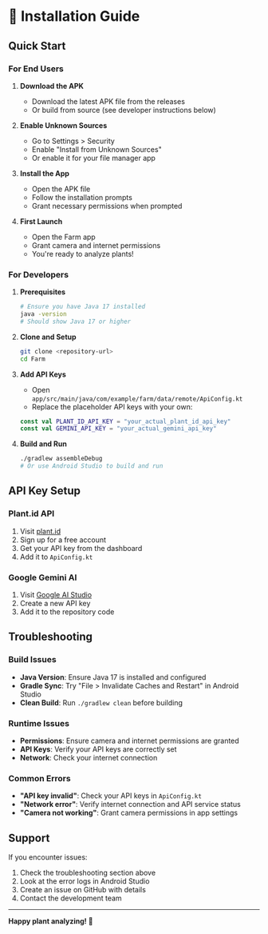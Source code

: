 # 📱 Installation Guide

## Quick Start

### For End Users

1. **Download the APK**
   - Download the latest APK file from the releases
   - Or build from source (see developer instructions below)

2. **Enable Unknown Sources**
   - Go to Settings > Security
   - Enable "Install from Unknown Sources"
   - Or enable it for your file manager app

3. **Install the App**
   - Open the APK file
   - Follow the installation prompts
   - Grant necessary permissions when prompted

4. **First Launch**
   - Open the Farm app
   - Grant camera and internet permissions
   - You're ready to analyze plants!

### For Developers

1. **Prerequisites**
   ```bash
   # Ensure you have Java 17 installed
   java -version
   # Should show Java 17 or higher
   ```

2. **Clone and Setup**
   ```bash
   git clone <repository-url>
   cd Farm
   ```

3. **Add API Keys**
   - Open `app/src/main/java/com/example/farm/data/remote/ApiConfig.kt`
   - Replace the placeholder API keys with your own:
   ```kotlin
   const val PLANT_ID_API_KEY = "your_actual_plant_id_api_key"
   const val GEMINI_API_KEY = "your_actual_gemini_api_key"
   ```

4. **Build and Run**
   ```bash
   ./gradlew assembleDebug
   # Or use Android Studio to build and run
   ```

## API Key Setup

### Plant.id API
1. Visit [plant.id](https://plant.id/)
2. Sign up for a free account
3. Get your API key from the dashboard
4. Add it to `ApiConfig.kt`

### Google Gemini AI
1. Visit [Google AI Studio](https://makersuite.google.com/app/apikey)
2. Create a new API key
3. Add it to the repository code

## Troubleshooting

### Build Issues
- **Java Version**: Ensure Java 17 is installed and configured
- **Gradle Sync**: Try "File > Invalidate Caches and Restart" in Android Studio
- **Clean Build**: Run `./gradlew clean` before building

### Runtime Issues
- **Permissions**: Ensure camera and internet permissions are granted
- **API Keys**: Verify your API keys are correctly set
- **Network**: Check your internet connection

### Common Errors
- **"API key invalid"**: Check your API keys in `ApiConfig.kt`
- **"Network error"**: Verify internet connection and API service status
- **"Camera not working"**: Grant camera permissions in app settings

## Support

If you encounter issues:
1. Check the troubleshooting section above
2. Look at the error logs in Android Studio
3. Create an issue on GitHub with details
4. Contact the development team

---

**Happy plant analyzing! 🌱** 